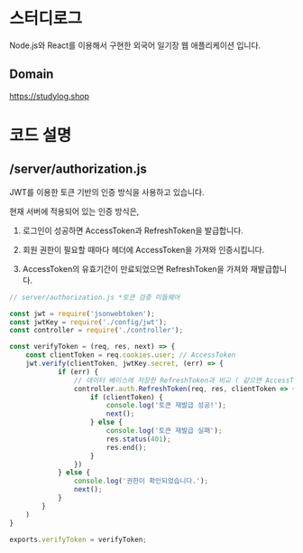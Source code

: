 # 스터디로그

Node.js와 React를 이용해서 구현한 외국어 일기장 웹 애플리케이션 입니다.


## Domain
https://studylog.shop

# 코드 설명

## /server/authorization.js
JWT를 이용한 토큰 기반의 인증 방식을 사용하고 있습니다.

현재 서버에 적용되어 있는 인증 방식은,

1. 로그인이 성공하면 AccessToken과 RefreshToken을 발급합니다.

2. 회원 권한이 필요할 때마다 헤더에 AccessToken을 가져와 인증시킵니다.

3. AccessToken의 유효기간이 만료되었으면 RefreshToken을 가져와 재발급합니다.


```javascript
// server/authorization.js *토큰 검증 미들웨어

const jwt = require('jsonwebtoken');
const jwtKey = require('./config/jwt');
const controller = require('./controller');

const verifyToken = (req, res, next) => {
    const clientToken = req.cookies.user; // AccessToken
    jwt.verify(clientToken, jwtKey.secret, (err) => {
            if (err) {
                // 데이터 베이스에 저장한 RefreshToken과 비교 ( 같으면 AccessToken 재발급 )
                controller.auth.RefreshToken(req, res, clientToken => {
                    if (clientToken) {
                        console.log('토큰 재발급 성공!');
                        next();
                    } else {
                        console.log('토큰 재발급 실패');
                        res.status(401);
                        res.end();
                    }
                })
            } else {
                console.log('권한이 확인되었습니다.');
                next();
            }
        }
    )
}

exports.verifyToken = verifyToken;
```
